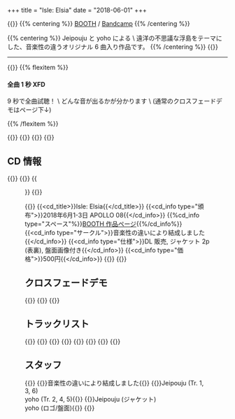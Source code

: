 +++
title = "Isle: Elsia"
date = "2018-06-01"
+++

<!-- description -->
{{<description>}}
{{% centering %}}
[BOOTH](https://ongakusei.booth.pm/items/885897) / [Bandcamp](https://ongakusei.bandcamp.com/album/isle-elsia)
{{% /centering %}}

{{% centering %}}
Jeipouju と yoho による \\
遠洋の不思議な浮島をテーマにした、音楽性の違うオリジナル 6 曲入り作品です。
{{% /centering %}}
{{</description>}}

<!-- 1sec XFD -->
----
{{<flexbox>}}
  {{% flexitem %}}

#### 全曲 1 秒 XFD

9 秒で全曲試聴！ \\
どんな音が出るかが分かります \\
(通常のクロスフェードデモはページ下↓)

  {{% /flexitem %}}

  {{<flexitem width="400px">}}
    {{<soundcloud height="120px" trackid="455953548" color="d5d9dc">}}
  {{</flexitem>}}
{{</flexbox>}}

<!-- info -->
## CD 情報

{{<flexbox>}}
  {{<flexitem width="360px">}}
    {{<figure src="/img/002/jacket.png" link="/img/002/jacket_1024.png" attr="(クリックで高解像度版 1024 × 1024 px)">}}
  {{</flexitem>}}

  {{<flexitem class="cd_info" width="350px">}}
    {{<cd_title>}}Isle: Elsia{{</cd_title>}}
    {{<cd_info type="頒布">}}2018年6月1-3日 APOLLO 08{{</cd_info>}}
    {{%cd_info type="スペース"%}}[BOOTH 作品ページ](https://booth.pm/ja/items/885897){{%/cd_info%}}
    {{<cd_info type="サークル">}}音楽性の違いにより結成しました{{</cd_info>}}
    {{<cd_info type="仕様">}}DL 販売, ジャケット 2p (表裏), 盤面画像付き{{</cd_info>}}
    {{<cd_info type="価格">}}500円{{</cd_info>}}
  {{</flexitem>}}
{{</flexbox>}}

<!-- XFD -->
## クロスフェードデモ
{{<xfd>}}
{{<soundcloud height="250px" trackid="455953146" color="262626">}}
{{</xfd>}}

<!-- tracklist -->
## トラックリスト
{{<tracklist>}}
  {{<track name="海界の果ての尖塔より" composer="Jeipouju">}}
  {{<track name="Soleil Floria" composer="yoho">}}
  {{<track name="雨催、水底にて" composer="Jeipouju">}}
  {{<track name="Shallow Sinker" composer="yoho">}}
  {{<track name="Stainless Act" composer="yoho">}}
  {{<track name="波面鏡の双子" composer="Jeipouju">}}
{{</tracklist>}}

<!-- staff -->
## スタッフ
{{<staffs>}}
  {{<staff type="プロデュース">}}音楽性の違いにより結成しました{{</staff>}}
  {{<staff type="作曲">}}Jeipouju (Tr. 1, 3, 6)<br />yoho (Tr. 2, 4, 5){{</staff>}}
  {{<staff type="デザイン">}}Jeipouju (ジャケット)<br />yoho (ロゴ/盤面){{</staff>}}
{{</staffs>}}
